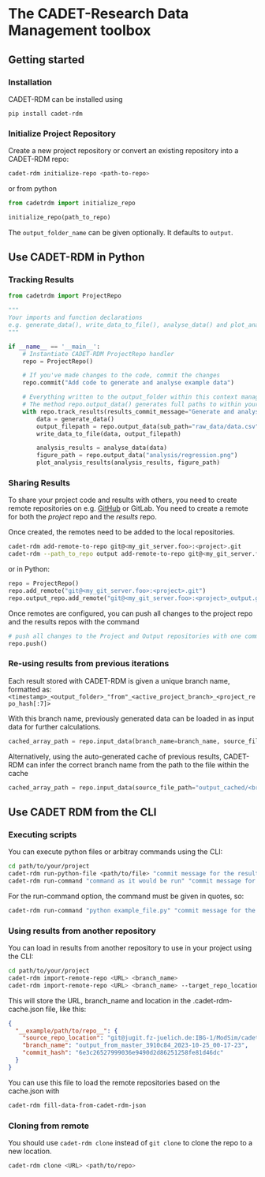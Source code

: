 # The CADET-Research Data Management toolbox

## Getting started

### Installation

CADET-RDM can be installed using

```pip install cadet-rdm```

### Initialize Project Repository

Create a new project repository or convert an existing repository into a CADET-RDM repo:

```bash
cadet-rdm initialize-repo <path-to-repo>
```

or from python

```python
from cadetrdm import initialize_repo

initialize_repo(path_to_repo)
```

The `output_folder_name` can be given optionally. It defaults to `output`.

## Use CADET-RDM in Python

### Tracking Results

```python
from cadetrdm import ProjectRepo

"""
Your imports and function declarations
e.g. generate_data(), write_data_to_file(), analyse_data() and plot_analysis_results()
"""

if __name__ == '__main__':
    # Instantiate CADET-RDM ProjectRepo handler
    repo = ProjectRepo()

    # If you've made changes to the code, commit the changes
    repo.commit("Add code to generate and analyse example data")

    # Everything written to the output_folder within this context manager gets tracked
    # The method repo.output_data() generates full paths to within your output_folder
    with repo.track_results(results_commit_message="Generate and analyse example data"):
        data = generate_data()
        output_filepath = repo.output_data(sub_path="raw_data/data.csv")
        write_data_to_file(data, output_filepath)

        analysis_results = analyse_data(data)
        figure_path = repo.output_data("analysis/regression.png")
        plot_analysis_results(analysis_results, figure_path)

```

### Sharing Results

To share your project code and results with others, you need to create remote repositories on e.g.
[GitHub](https://github.com/) or GitLab. You need to create a remote for both the _project_ repo and the
_results_ repo.

Once created, the remotes need to be added to the local repositories.

```bash
cadet-rdm add-remote-to-repo git@<my_git_server.foo>:<project>.git
cadet-rdm --path_to_repo output add-remote-to-repo git@<my_git_server.foo>:<project>_output.git
```

or in Python:

```python
repo = ProjectRepo()
repo.add_remote("git@<my_git_server.foo>:<project>.git")
repo.output_repo.add_remote("git@<my_git_server.foo>:<project>_output.git")
```

Once remotes are configured, you can push all changes to the project repo and the results repos with the
command

```python
# push all changes to the Project and Output repositories with one command:
repo.push()
```

### Re-using results from previous iterations

Each result stored with CADET-RDM is given a unique branch name, formatted as:
`<timestamp>_<output_folder>_"from"_<active_project_branch>_<project_repo_hash[:7]>`

With this branch name, previously generated data can be loaded in as input data for
further calculations.

```python
cached_array_path = repo.input_data(branch_name=branch_name, source_file_path="raw_data/data.csv")
```

Alternatively, using the auto-generated cache of previous results, CADET-RDM can infer
the correct branch name from the path to the file within the cache

```python
cached_array_path = repo.input_data(source_file_path="output_cached/<branch_name>/raw_data/data.csv")
```

## Use CADET RDM from the CLI

### Executing scripts

You can execute python files or arbitray commands using the CLI:

```bash
cd path/to/your/project
cadet-rdm run-python-file <path/to/file> "commit message for the results"
cadet-rdm run-command "command as it would be run" "commit message for the results"
```

For the run-command option, the command must be given in quotes, so:

```bash
cadet-rdm run-command "python example_file.py" "commit message for the results"
```


### Using results from another repository

You can load in results from another repository to use in your project using the CLI:

```bash
cd path/to/your/project
cadet-rdm import-remote-repo <URL> <branch_name>
cadet-rdm import-remote-repo <URL> <branch_name> --target_repo_location <path/to/where/you/want/it>
```

This will store the URL, branch_name and location in the .cadet-rdm-cache.json file, like this:

```json
{
  "__example/path/to/repo__": {
    "source_repo_location": "git@jugit.fz-juelich.de:IBG-1/ModSim/cadet/agile_cadet_rdm_presentation_output.git",
    "branch_name": "output_from_master_3910c84_2023-10-25_00-17-23",
    "commit_hash": "6e3c26527999036e9490d2d86251258fe81d46dc"
  }
}
```

You can use this file to load the remote repositories based on the cache.json with

```bash
cadet-rdm fill-data-from-cadet-rdm-json
```

### Cloning from remote

You should use `cadet-rdm clone` instead of `git clone` to clone the repo to a new location.

```bash
cadet-rdm clone <URL> <path/to/repo>
```
